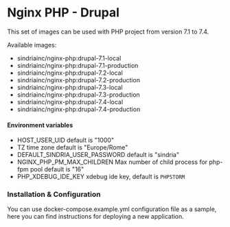 # Nginx PHP - Drupal

This set of images can be used with PHP project from version 7.1 to 7.4.

Available images:

- sindriainc/nginx-php:drupal-7.1-local
- sindriainc/nginx-php:drupal-7.1-production
- sindriainc/nginx-php:drupal-7.2-local
- sindriainc/nginx-php:drupal-7.2-production
- sindriainc/nginx-php:drupal-7.3-local
- sindriainc/nginx-php:drupal-7.3-production
- sindriainc/nginx-php:drupal-7.4-local
- sindriainc/nginx-php:drupal-7.4-production

#### Environment variables

- HOST_USER_UID default is "1000"
- TZ time zone default is "Europe/Rome"
- DEFAULT_SINDRIA_USER_PASSWORD default is "sindria"
- NGINX_PHP_PM_MAX_CHILDREN Max number of child process for php-fpm pool default is "16" 
- PHP_XDEBUG_IDE_KEY xdebug ide key, default is `PHPSTORM`

### Installation & Configuration

You can use docker-compose.example.yml configuration file as a sample, here you can find instructions
for deploying a new application.
